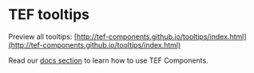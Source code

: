 # TEF tooltips

Preview all tooltips: [http://tef-components.github.io/tooltips/index.html](http://tef-components.github.io/tooltips/index.html)

Read our [docs section](https://github.com/tef-components/docs) to learn how to use TEF Components.
